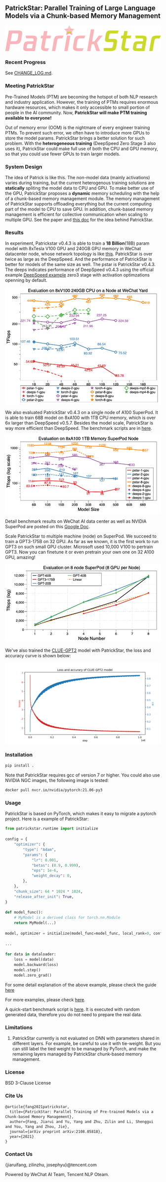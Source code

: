 ## PatrickStar: Parallel Training of Large Language Models via a Chunk-based Memory Management

![logo](./logo.png)

### Recent Progress
See [CHANGE_LOG.md](./CHANGE_LOG.md).

### Meeting PatrickStar
Pre-Trained Models (PTM) are becoming the hotspot of both NLP research and industry application. However, the training of PTMs requires enormous hardware resources, which makes it only accessible to small portion of people in the AI community. Now, **PatrickStar will make PTM training available to everyone!**

Out of memory error (OOM) is the nightmare of every engineer training PTMs. To prevent such error, we often have to introduce more GPUs to store the model params. PatrickStar brings a better solution for such problem. With the **heterogeneous training** (DeepSpeed Zero Stage 3 also uses it), PatrickStar could make full use of both the CPU and GPU memory, so that you could use fewer GPUs to train larger models.

### System Design
The idea of Patrick is like this. The non-model data (mainly activations) varies during training, but the current heterogenous training solutions are **statically** spliting the model data to CPU and GPU. To make better use of the GPU, PatrickStar proposes a **dynamic** memory scheduling with the help of a chunk-based memory management module. The memory management of PatrickStar supports offloading everything but the current computing part of the model to CPU to save GPU. In addition, chunk-based memory management is efficient for collective communication when scaling to multiple GPU.
See the paper and [this doc](./INSIDE.md) for the idea behind PatrickStar.

### Results
In experiment, Patrickstar v0.4.3 is able to train a **18 Billion**(18B) param model with 8xTesla V100 GPU and 240GB GPU memory in WeChat datacenter node, whose network topology is like [this](./doc/yard_network_fabric.md). PatrickStar is over twice as large as the DeepSpeed. And the performance of PatrickStar is better for models of the same size as well. The pstar is PatrickStar v0.4.3. The deeps indicates performance of DeepSpeed v0.4.3 using the official example [DeepSpeed example](https://github.com/microsoft/DeepSpeedExamples/blob/master/Megatron-LM-v1.1.5-ZeRO3/examples/ds_pretrain_gpt2-zero3.sh) zero3 stage with activation optimzations openning by default.

![alt perf](./doc/mgpu_scalability.png "performance testing result")

We also evaluated PatrickStar v0.4.3 on a single node of A100 SuperPod. It is able to train 68B model on 8xA100 with 1TB CPU memory, which is over 6x larger than DeepSpeed v0.5.7. Besides the model scale, PatrickStar is way more efficient than DeepSpeed. The benchmark scripts are in [here](./examples/benchmark).

![alt perf](./doc/one_node_perf_a100.png "performance testing result on SuperNode")

Detail benchmark results on WeChat AI data center as well as NVIDIA SuperPod are posted on this [Google Doc](https://docs.google.com/spreadsheets/d/136CWc_jA_2zC4h1r-6dzD4PrOvp6aw6uCDchEyQv6sE/edit?usp=sharing).


Scale PatrickStar to multiple machine (node) on SuperPod.
We succeed to train a GPT3-175B on 32 GPU. As far as we known, it is the first work
to run GPT3 on such small GPU cluster.
Microsoft used 10,000 V100 to pertrain GPT3.
Now you can finetune it or even pretrain your own one on 32 A100 GPU, amazing!

![alt perf](./doc/m_node_superpod.png "performance testing result on multiple Node of  SuperNode")


We've also trained the [CLUE-GPT2](https://huggingface.co/uer/gpt2-chinese-cluecorpussmall) model with PatrickStar, the loss and accuracy curve is shown below:

![CLUE-GPT2](./doc/clue-gpt2-loss-n-acc.png)

### Installation
```bash
pip install .
```

Note that PatrickStar requires gcc of version 7 or higher. You could also use NVIDIA NGC images, the following image is tested:

```bash
docker pull nvcr.io/nvidia/pytorch:21.06-py3
```

### Usage
PatrickStar is based on PyTorch, which makes it easy to migrate a pytorch project. Here is a example of PatrickStar:

```python
from patrickstar.runtime import initialize

config = {
    "optimizer": {
        "type": "Adam",
        "params": {
            "lr": 0.001,
            "betas": (0.9, 0.999),
            "eps": 1e-6,
            "weight_decay": 0,
        },
    },
    "chunk_size": 64 * 1024 * 1024,
    "release_after_init": True,
}

def model_func():
    # MyModel is a derived class for torch.nn.Module
    return MyModel(...)

model, optimizer = initialize(model_func=model_func, local_rank=0, config=config)

...

for data in dataloader:
    loss = model(data)
    model.backward(loss)
    model.step()
    model.zero_grad()
```

For some detail explanation of the above example, please check the guide [here](./GUIDE.md)

For more examples, please check [here](./examples).

A quick-start benchmark script is [here](./examples/run_transformers.sh). It is executed with random generated data, therefore you do not need to prepare the real data.


### Limitations

1. PatrickStar currently is not evaluated on DNN with parameters shared in different layers. For example, be careful to use it with tie-weight. But you can still label the tied weight to be managed by PyTorch, and make the remaining layers managed by PatrickStar chunk-based memory management.

### License
BSD 3-Clause License

### Cite Us
```
@article{fang2021patrickstar,
  title={PatrickStar: Parallel Training of Pre-trained Models via a Chunk-based Memory Management},
  author={Fang, Jiarui and Yu, Yang and Zhu, Zilin and Li, Shenggui and You, Yang and Zhou, Jie},
  journal={arXiv preprint arXiv:2108.05818},
  year={2021}
}
```

### Contact Us
{jiaruifang, zilinzhu, josephyu}@tencent.com

Powered by WeChat AI Team, Tencent NLP Oteam.
